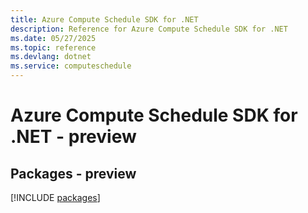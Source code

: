 ```yaml
---
title: Azure Compute Schedule SDK for .NET
description: Reference for Azure Compute Schedule SDK for .NET
ms.date: 05/27/2025
ms.topic: reference
ms.devlang: dotnet
ms.service: computeschedule
---
```

# Azure Compute Schedule SDK for .NET - preview
## Packages - preview
[!INCLUDE [packages](compute-schedule-index.md)]